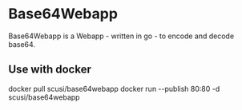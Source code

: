 # Base64Webapp
Base64Webapp is a Webapp - written in go - to encode and decode base64.

## Use with docker

  docker pull scusi/base64webapp
  docker run --publish 80:80 -d scusi/base64webapp

